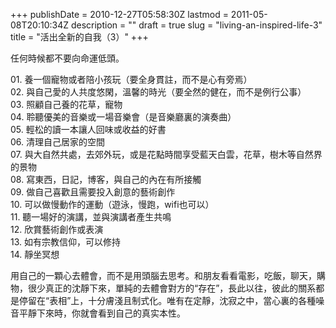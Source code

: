 +++
publishDate = 2010-12-27T05:58:30Z
lastmod = 2011-05-08T20:10:34Z
description = ""
draft = true
slug = "living-an-inspired-life-3"
title = "活出全新的自我（3）"
+++
<p>任何時候都不要向命運低頭。</p>

<p>01. 養一個寵物或者陪小孩玩（要全身貫註，而不是心有旁焉）<br>
02. 與自己愛的人共度悠閑，溫馨的時光（要全然的健在，而不是例行公事）<br>
03. 照顧自己養的花草，寵物<br>
04. 聆聽優美的音樂或一場音樂會（是音樂廳裏的演奏曲）<br>
05. 輕松的讀一本讓人回味或收益的好書<br>
06. 清理自己居家的空間<br>
07. 與大自然共處，去郊外玩，或是花點時間享受藍天白雲，花草，樹木等自然界的景物<br>
08. 寫東西，日記，博客，與自己的內在有所接觸<br>
09. 做自己喜歡且需要投入創意的藝術創作<br>
10. 可以做慢動作的運動（遊泳，慢跑，wifi也可以）<br>
11. 聽一場好的演講，並與演講者產生共鳴<br>
12. 欣賞藝術創作或表演<br>
13. 如有宗教信仰，可以修持<br>
14. 靜坐冥想</p>

<p>用自己的一顆心去體會，而不是用頭腦去思考。和朋友看看電影，吃飯，聊天，購物，很少真正的沈靜下來，單純的去體會對方的“存在”，長此以往，彼此的關系都是停留在“表相”上，十分膚淺且制式化。唯有在定靜，沈寂之中，當心裏的各種噪音平靜下來時，你就會看到自己的真实本性。</p>